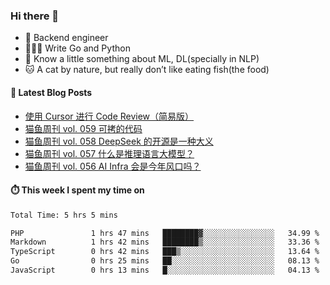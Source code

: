 ### Hi there 👋

- 🔧 Backend engineer
- 👨🏻‍💻 Write Go and Python
- 🔭 Know a little something about ML, DL(specially in NLP)
- 🐱 A cat by nature, but really don’t like eating fish(the food)

#### 📖 Latest Blog Posts
<!-- BLOG-POST-LIST:START -->
- [使用 Cursor 进行 Code Review（简易版）](https://ameow.xyz/archives/simple-code-review-with-cursor)
- [猫鱼周刊 vol. 059 可拷的代码](https://ameow.xyz/archives/weekly-059)
- [猫鱼周刊 vol. 058 DeepSeek 的开源是一种大义](https://ameow.xyz/archives/weekly-058)
- [猫鱼周刊 vol. 057 什么是推理语言大模型？](https://ameow.xyz/archives/weekly-057)
- [猫鱼周刊 vol. 056 AI Infra 会是今年风口吗？](https://ameow.xyz/archives/weekly-056)
<!-- BLOG-POST-LIST:END -->

#### ⏱️ This week I spent my time on
<!--START_SECTION:waka-->

```txt
Total Time: 5 hrs 5 mins

PHP               1 hrs 47 mins   ████████▓░░░░░░░░░░░░░░░░   34.99 %
Markdown          1 hrs 42 mins   ████████▒░░░░░░░░░░░░░░░░   33.36 %
TypeScript        0 hrs 42 mins   ███▒░░░░░░░░░░░░░░░░░░░░░   13.64 %
Go                0 hrs 25 mins   ██░░░░░░░░░░░░░░░░░░░░░░░   08.13 %
JavaScript        0 hrs 13 mins   █░░░░░░░░░░░░░░░░░░░░░░░░   04.13 %
```

<!--END_SECTION:waka-->

<!--
**LeslieLeung/LeslieLeung** is a ✨ _special_ ✨ repository because its `README.md` (this file) appears on your GitHub profile.

Here are some ideas to get you started:

- 🔭 I’m currently working on ...
- 🌱 I’m currently learning ...
- 👯 I’m looking to collaborate on ...
- 🤔 I’m looking for help with ...
- 💬 Ask me about ...
- 📫 How to reach me: ...
- 😄 Pronouns: ...
- ⚡ Fun fact: ...
-->
